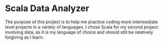 # Scala Data Analyzer

The purpose of this project is to help me practice coding more intermediate level projects in a variety of languages. I chose Scala for my second project involving data, as it is my language of choice and should still be relatively forgiving as I learn.

